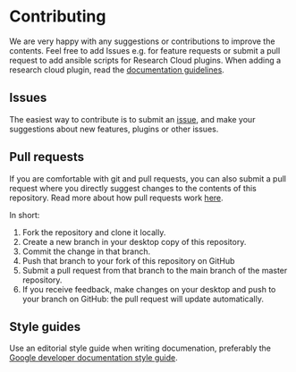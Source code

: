 # Contributing

We are very happy with any suggestions or contributions to improve the contents. Feel free to add Issues e.g. for feature requests or submit a pull request to add ansible scripts for Research Cloud plugins. When adding a research cloud plugin, read the [documentation guidelines](https://utrechtuniversity.github.io/researchcloud-items/).

## Issues
The easiest way to contribute is to submit an [issue](https://github.com/UtrechtUniversity/researchcloud-items/issues), and make your suggestions about new features, plugins or other issues.

## Pull requests
If you are comfortable with git and pull requests, you can also submit a pull request where you directly suggest changes to the contents of this repository. Read more about how pull requests work [here](https://app.egghead.io/playlists/how-to-contribute-to-an-open-source-project-on-github).

In short:

1. Fork the repository and clone it locally.
2. Create a new branch in your desktop copy of this repository.
3. Commit the change in that branch.
4. Push that branch to your fork of this repository on GitHub
5. Submit a pull request from that branch to the main branch of the master repository. 
6. If you receive feedback, make changes on your desktop and push to your branch on GitHub: the pull request will update automatically.

## Style guides
Use an editorial style guide when writing documenation, preferably the [Google developer documentation style guide](https://developers.google.com/style). 
